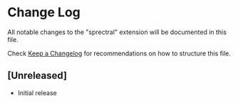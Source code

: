 # Change Log

All notable changes to the "sprectral" extension will be documented in this file.

Check [Keep a Changelog](http://keepachangelog.com/) for recommendations on how to structure this file.

## [Unreleased]

- Initial release
